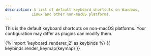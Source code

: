 ```yaml
---
description: A list of default keyboard shortcuts on Windows,
            Linux and other non-macOS platforms.
---
```


This is the default keyboard shortcuts on non-macOS platforms.
Your configuration may differ as plugins can modify them.

{% import 'keyboard_renderer.j2' as keybinds %}
{{ keybinds.render_keymap(keymap) }}
